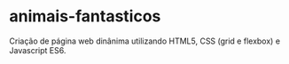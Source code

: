 # animais-fantasticos
 Criação de página web dinânima utilizando HTML5, CSS (grid e flexbox) e Javascript ES6.
